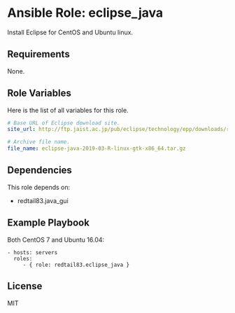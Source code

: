 Ansible Role: eclipse_java
=========

Install Eclipse for CentOS and Ubuntu linux.

Requirements
------------

None.

Role Variables
--------------

Here is the list of all variables for this role.
```yml
# Base URL of Eclipse download site.
site_url: http://ftp.jaist.ac.jp/pub/eclipse/technology/epp/downloads/release/2019-03/R/

# Archive file name.
file_name: eclipse-java-2019-03-R-linux-gtk-x86_64.tar.gz
```

Dependencies
------------

This role depends on:

* redtail83.java_gui

Example Playbook
----------------

Both CentOS 7 and Ubuntu 16.04:

    - hosts: servers
      roles:
         - { role: redtail83.eclipse_java }

License
-------

MIT
